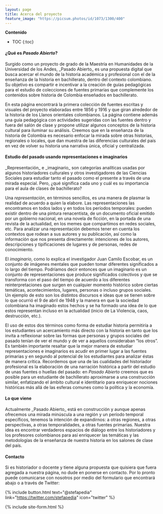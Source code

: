 ```yaml
---
layout: page
title: Acerca del proyecto
feature_image: "https://picsum.photos/id/1073/1300/400"
---
```

**Contenido**
* TOC
{:toc}


#### **¿Qué es _Pasado Abierto_?**
<p></p>
Surgido como un proyecto de grado de la Maestría en Humanidades de la Universidad de los Andes, _Pasado Abierto_ es una propuesta digital que busca acercar el mundo de la historia académica y profesional con el de la enseñanza de la historia en bachillerato, dentro del contexto colombiano. Su objetivo es compartir e incentivar a la creación de guías pedagógicas para el estudio de colecciones de fuentes primarias que complemente los contenidos sobre historia de Colombia enseñados en bachillerato. 

En esta página encontrará la primera colección de fuentes escritas y visuales del proyecto elaboradas entre 1856 y 1916 y que giran alrededor de la historia de los Llanos orientales colombianos. La página contiene además una guía pedagógica con actividades sugeridas con las fuentes dentro y fuera del salón de clase y propone utilizar algunos conceptos de la historia cultural para iluminar su análisis. Creemos que en la enseñanza de la historia de Colombia es necesario enfocar la mirada sobre otras historias, regionales o locales, que dan muestra de las diferencias culturales del país en vez de volver su historia una narrativa única, oficial y centralizada.


#### **Estudio del pasado usando representaciones e imaginarios**
<p></p>
_Representación_ e _imaginario_ son categorías analíticas usadas por algunos historiadores culturales y otros investigadores de las Ciencias Sociales para estudiar tanto el pasado como el presente a través de una mirada especial. Pero, ¿qué significa cada uno y cuál es su importancia para el aula de clases de bachillerato?

Una _representación_, en términos sencillos, es una manera de plasmar la realidad de acuerdo a quien la elabore. Las representaciones las encontramos en todos lados y en todos los períodos temporales: pueden existir dentro de una pintura renacentista, de un documento oficial emitido por un gobierno nacional, en una novela de ficción, en la portada de una revista de la actualidad, en los memes que compartimos en redes sociales, etc. Para analizar una representación debemos tener en cuenta los contextos que rodean a sus autores y su publicación, así como la información que nos presenta directamente: intenciones de los autores, descripciones y tipificaciones de lugares y de personas, redes de conocimiento.

El _imaginario_, como lo explica el investigador Juan Camilo Escobar, es un conjunto de imágenes mentales que pueden tomar diferentes significados a lo largo del tiempo. Podríamos decir entonces que un imaginario es un conjunto de representaciones que produce significados colectivos y que se transforma con el paso del tiempo de acuerdo a los diferentes reinterpretaciones que surgen en cualquier momento histórico sobre ciertas temáticas, acontecimientos, lugares, personas o incluso grupos sociales. Un ejemplo de esto son los distintos discursos e ideas que se tienen sobre lo que ocurrió el 9 de abril de 1948 y la manera en que la sociedad colombiana ha imaginado estos hechos y se ha formado una idea de lo que estos representan incluso en la actualidad (inicio de La Violencia, caos, destrucción, etc.).

El uso de estos dos términos como forma de estudiar historia permitiría a los estudiantes un acercamiento más directo con la historia en tanto que los invita a reflexionar sobre las formas que personas y grupos sociales del pasado tenían de ver el mundo y de ver a aquellos consideraban “los otros”. Es también importante resaltar que la mejor manera de estudiar representaciones e imaginarios es acudir en primer lugar a las fuentes primarias y en segundo al potencial de los estudiantes para analizar éstas de manera crítica. Recordemos que una de las cualidades del historiador profesional es la elaboración de una narración histórica a partir del estudio de unas fuentes o huellas del pasado: en _Pasado Abierto_ creemos que es posible para un estudiante de bachillerato aproximarse a una construcción similar, enfatizando el ámbito cultural e identitario para enriquecer nociones históricas más allá de las esferas comunes como la política y la economía.
#### **Lo que viene**
<p></p>
Actualmente _Pasado Abierto_ está en construcción y aunque apenas ofrecemos una mirada minúscula a una región y un período temporal específicos, tenemos la intención de expandirnos: a otras regiones, a otras perspectivas, a otras temporalidades, a otras fuentes primarias. Nuestra idea es encontrar verdaderos espacios de diálogo entre los historiadores y los profesores colombianos para así enriquecer las temáticas y las metodologías de la enseñanza de nuestra historia en los salones de clase del país.

#### **Contacto**
<p></p>
Si es historiador o docente y tiene alguna propuesta que quisiera que fuera agregada a nuestra página, no dude en ponerse en contacto. Por lo pronto puede comunicarse con nosotros por medio del formulario que encontrará abajo o a través de Twitter:

{% include button.html text="@stefapedia" link="https://twitter.com/stefapedia" icon="twitter" %}

{% include site-form.html %}